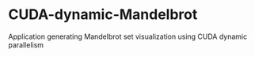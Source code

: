 # CUDA-dynamic-Mandelbrot
Application generating Mandelbrot set visualization using CUDA dynamic parallelism

